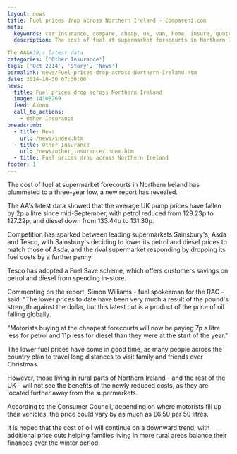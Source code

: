 ```yaml
---
layout: news
title: Fuel prices drop across Northern Ireland - Compareni.com
meta:
  keywords: car insurance, compare, cheap, uk, van, home, insure, quotes, online, comparison, bike, loans, life
  description: The cost of fuel at supermarket forecourts in Northern Ireland has plummeted to a three-year low, a new report has revealed.

The AA&#39;s latest data
categories: ['Other Insurance']
tags: ['Oct 2014', 'Story', 'News']
permalink: news/Fuel-prices-drop-across-Northern-Ireland.htm
date: 2014-10-30 07:30:00
news:
  title: Fuel prices drop across Northern Ireland
  image: 14108269
  feed: Axonn
  call_to_actions:
    - Other Insurance
breadcrumb:
  - title: News
    url: /news/index.htm
  - title: Other Insurance
    url: /news/other_insurance/index.htm
  - title: Fuel prices drop across Northern Ireland
footer: 1
---
```


The cost of fuel at supermarket forecourts in Northern Ireland has plummeted to a three-year low, a new report has revealed.

The AA&#39;s latest data showed that the average UK pump prices have fallen by 2p a litre since mid-September, with petrol reduced from 129.23p to 127.22p, and diesel down from 133.44p to 131.30p.

Competition has sparked between leading supermarkets Sainsbury&#39;s, Asda and Tesco, with Sainsbury&#39;s deciding to lower its petrol and diesel prices to match those of Asda, and the rival supermarket responding by dropping its fuel costs by a further penny.

Tesco has adopted a Fuel Save scheme, which offers customers savings on petrol and diesel from spending in-store.

Commenting on the report, Simon Williams - fuel spokesman for the RAC - said: &quot;The lower prices to date have been very much a result of the pound&#39;s strength against the dollar, but this latest cut is a product of the price of oil falling globally.

&quot;Motorists buying at the cheapest forecourts will now be paying 7p a litre less for petrol and 11p less for diesel than they were at the start of the year.&quot;

The lower fuel prices have come in good time, as many people across the country plan to travel long distances to visit family and friends over Christmas.

However, those living in rural parts of Northern Ireland - and the rest of the UK - will not see the benefits of the newly reduced costs, as they are located further away from the supermarkets.

According to the Consumer Council, depending on where motorists fill up their vehicles, the price could vary by as much as &pound;6.50 per 50 litres.

It is hoped that the cost of oil will continue on a downward trend, with additional price cuts helping families living in more rural areas balance their finances over the winter period.
